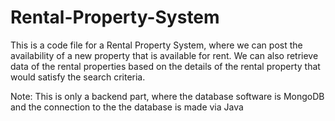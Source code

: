 # Rental-Property-System
This is a code file for a Rental Property System, where we can post the availability of a new property that is available for rent.
We can also retrieve data of the rental properties based on the details of the rental property that would satisfy the search criteria.

Note: This is only a backend part, where the database software is MongoDB and the connection to the the database is made via Java
